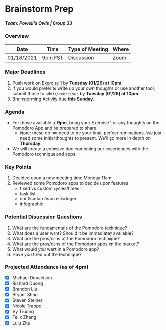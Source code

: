 # Brainstorm Prep
##### Team: Powell's Owls | Group 33

### Overview
| Date       | Time      | Type of Meeting   | Where                                     |
| ---------- | --------- | ----------------- | ----------------------------------------- |
| 01/18/2021 | 9pm PST   | Discussion        | [Zoom](https://ucsd.zoom.us/j/4117802958) |


### Major Deadlines
1. Push work on [Exercise 1](https://github.com/ntrappe/cse110-w21-group33/blob/main/admin/exercises/exercise1.md) by **Tuesday (01/26) at 10pm**.
2. If you would prefer to write up your own thoughts or use another tool, submit those to `admin/exercises` by **Tuesday (01/26) at 10pm**.
3. [Brainstorming Activity](https://canvas.ucsd.edu/courses/21783/assignments/259318) due **this Sunday**.


### Agenda
- For those available at **9pm**, bring your Exercise 1 or any thoughts on the Pomodoro App and be prepared to share.
  - Note: these do not need to be your final, perfect ruminations. We just need some initial thoughts to present. We'll go more in depth on **Thursday**.
- We will create a cohesive doc combining our experiences with the Pomodoro technique and apps.

### Key Points
1. Decided upon a new meeting time Monday 11am
2. Reviewed some Pomodoro apps to decide upon features
    - fixed vs custom cycles/times
    - task list
    - notification features/widget
    - infographic

### Potential Disucssion Questions
1. What are the fundamentals of the Pomodoro technique?
2. What does a user want? Should it be immediatey available?
3. What are the pros/cons of the Pomodoro technique?
4. What are the pros/cons of the Pomodoro apps on the market?
5. What would *you* want in a Pomodoro app?
6. Have *you* tried out the technique?

### Projected Attendance (as of 4pm)
- [x] Michael Donaldson
- [x] Richard Duong
- [x] Brandon Liu
- [x] Bryant Shao
- [x] Steven Steiner
- [x] Nicole Trappe
- [x] Vy Truong
- [x] Felix Zhang
- [x] Lulu Zhu
